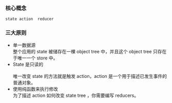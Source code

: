 ### 核心概念<br>
	state action  reducer
	
### 三大原则<br>
* 单一数据源<br>
	整个应用的 state 被储存在一棵 object tree 中，并且这个 object tree 只存在于唯一一个 store 中。<br>
* State 是只读的<br>	
	唯一改变 state 的方法就是触发 action，action 是一个用于描述已发生事件的普通对象。<br>
* 使用纯函数来执行修改<br>
	为了描述 action 如何改变 state tree ，你需要编写 reducers。<br>

